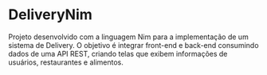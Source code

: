# DeliveryNim
Projeto desenvolvido com a linguagem Nim para a implementação de um sistema de Delivery. O objetivo é integrar front-end e back-end consumindo dados de uma API REST, criando telas que exibem informações de usuários, restaurantes e alimentos.
